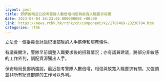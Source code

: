 ```yaml
---
layout: post
title: 鄧炳強稱近日投考警隊人數倍增相信與放寬入職要求有關
date: 2023-07-04 18:23:02.000000000 +08:00
link: https://news.rthk.hk/rthk/ch/component/k2/1707469-20230704.htm
categories: rthk
---
```


立法會一個委員會討論紀律部隊的人手薪俸和服務條件。

有議員關注，警隊早前調整入職要求後的招募情況；亦有議員建議，將部分非敏感的工作外判，調配資源騰出人手。

保安局局長鄧炳強說，最近投考警隊人數倍增，相信與放寬入職要求有關，又強調並非所有紀律部隊的工作可以外判。
